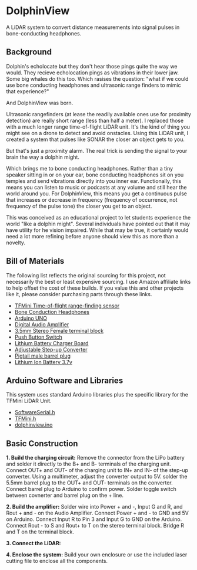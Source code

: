 # DolphinView
A LiDAR system to convert distance measurements into signal pulses in bone-conducting headphones. 

## Background

Dolphin's echolocate but they don't hear those pings quite the way we would. They recieve echolocation pings as vibrations in their lower jaw. Some big whales do this too. Which rasises the question: "what if we could use bone conducting headphones and ultrasonic range finders to mimic that experience?"

And DolphinView was born. 

Ultrasonic rangefinders (at lease the readily available ones use for proximity detection) are really short range (less than half a meter). I replaced those with a much longer range time-of-flight LiDAR unit. It's the kind of thing you might see on a drone to detect and avoid onstacles. Using this LiDAR unit, I created a system that pulses like SONAR the closer an object gets to you. 

But that's just a proximity alarm. The real trick is sending the signal to your brain the way a dolphin might. 

Which brings me to bone conducting headphones. Rather than a tiny speaker sitting in or on your ear, bone conducting headphones sit on you temples and send vibrations directly into you inner ear. Functionally, this means you can listen to music or podcasts at any volume and still hear the world around you. For DolphinView, this means you get a continuous pulse that increases or decrease in frequency (frequency of occurrence, not frequency of the pulse tone) the closer you get to an object. 

This was conceived as an educational project to let students experience the world "like a dolphin might". Several individuals have pointed out that it may have utility for he vision impaired. While that may be true, it certainly would need a lot more refining before anyone should view this as more than a novelty. 

## Bill of Materials
The following list reflects the original sourcing for this project, not necessarily the best or least expensive sourcing. I use Amazon affiliate links to help offset the cost of these builds. If you value this and other projects like it, please consider purchasing parts through these links. 
- [TFMini Time-of-flight range-finding sensor](https://amzn.to/2LhzF03)
- [Bone Conduction Headphones](https://amzn.to/2upeIqk)
- [Arduino UNO](https://amzn.to/2urECKf)
- [Digital Audio Amplifier](https://amzn.to/2uun3sM)
- [3.5mm Stereo Female terminal block](https://amzn.to/2mmyOgF)
- [Push Button Switch](https://amzn.to/2NXeVZQ)
- [Lithium Battery Charger Board](https://amzn.to/2JsXNrP)
- [Adjustable Step-up Converter](https://amzn.to/2Jq3iHC)
- [Pigtail male barrel plug](https://amzn.to/2zLcsic)
- [Lithium Ion Battery 3.7v](https://amzn.to/2JpkPzv)

## Arduino Software and Libraries
This system uses standard Arduino libraries plus the specific library for the TFMini LiDAR Unit.
- [SoftwareSerial.h](https://www.arduino.cc/en/Reference/softwareSerial)
- [TFMini.h](https://github.com/opensensinglab/tfmini)
- [dolphinview.ino](https://github.com/SouthernFriedScientist/DolphinView/blob/master/code/dolphinview.ino)

## Basic Construction
**1. Build the charging circuit:** Remove the connector from the LiPo battery and solder it directly to the B+ and B- terminals of the charging unit. Connect OUT+ and OUT- of the charging unit to IN+ and IN- of the step-up converter. Using a multimeter, adjust the converter output to 5V. solder the 5.5mm barrel plug to the OUT+ and OUT- terminals on the converter. Connect barrel plug to Arduino to confirm power. Solder toggle switch between covnerter and barrel plug on the + line.

**2. Build the amplifier:** Solder wire into Power + and -, Input G and R, and Rout + and - on the Audio Amplifier. Connect Power + and - to GND and 5V on Arduino. Connect Input R to Pin 3 and Input G to GND on the Arduino. Connect Rout - to S and Rout+ to T on the stereo terminal block. Bridge R and T on the terminal block. 

**3. Connect the LiDAR:** 

**4. Enclose the system:** Build your own enclosure or use the included laser cutting file to enclose all the components. 
